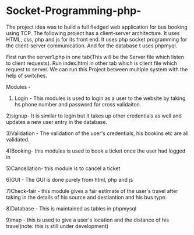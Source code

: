 # Socket-Programming-php-
The project idea was to build a full fledged web application for bus booking using TCP. The following project has a client-server architecture. It uses HTML, css, php and js for its front end. It uses php socket programming for the client-server communication. And for the database t uses phpmyql.

First run the server1.php in one tab(This will be the Server file which listen to client requests).
Run index.html in other tab which is client file which request to server.
We can run this Project between multiple system with the help of switches.

Modules -
1) Login - This modules is used to login as a user to the website by taking hs phone number and password for cross validaiton.

2)signup- It is similar to login but it takes up other credentials as well and updates a new user entry in the database.

3)Validation - The validation of the user's credentials, his bookins etc are all validated.

4)Booking- this modules is used to book a ticket once the user had logged in

5)Cancellation- this module is to cancel a ticket 

6)GUI - The GUI is done purely from html, php and js

7)Check-fair - this module gives a fair estimate of the user's travel after taking in the details of his source and destiantion and his bus type.

8)Database - This is maintained as tables in phpmysql

9)map - this is used to give a user's location and the distance of his travel(note: this is still under development)

